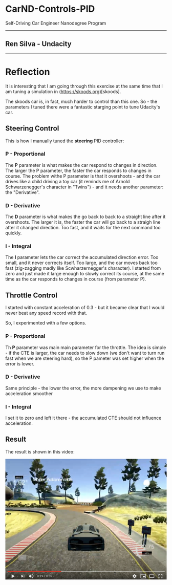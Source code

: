 # CarND-Controls-PID
Self-Driving Car Engineer Nanodegree Program

---
## Ren Silva - Undacity
---

# Reflection

It is interesting that I am going through this exercise at the same time that I am tuning a simulation in (https://skoods.org)[skoods].

The skoods car is, in fact, much harder to control than this one. So - the parameters I tuned there were a fantastic starging point to tune Udacity's car.

## Steering Control
This is how I manually tuned the **steering** PID controller:

### P - Proportional
The **P** parameter is what makes the car respond to changes in direction. The larger the P parameter, the faster the car responds to changes in course. The problem withe P parameter is that it overshoots - and the car drives like a child driving a toy car (it reminds me of Arnold Schwarzenegger's character in "Twins") - and it needs another parameter: the "Derivative".

### D - Derivative  
The **D** parameter is what makes the go back to back to a straight line after it overshoots. The larger it is, the faster the car will go back to a straigh line after it changed direction. Too fast, and it waits for the next command too quickly. 

### I - Integral  
The **I** parameter lets the car correct the accumulated direction error. Too small, and it never corrects itself. Too large, and the car moves back too fast (zig-zagging madly like Scwharzernegger's character). I started from zero and just made it large enough to slowly correct its course, at the same time as the car responds to changes in course (from parameter P).

## Throttle Control
I started with constant acceleration of 0.3 - but it became clear that I would never beat any speed record with that.

So, I experimented with a few options. 
### P - Proportional
Th **P** parameter was main main parameter for the throttle. The idea is simple - if the CTE is larger, the car needs to slow down (we don't want to turn run fast when we are steering hard), so the P pameter was set higher when the error is lower.
### D - Derivative 
Same principle - the lower the error, the more dampening we use to make acceleration smoother
### I - Integral  
I set it to zero and left it there - the accumulated CTE should not influence acceleration.

## Result
The result is shown in this video:

[![Ren's Lap](./pics/renslap.PNG)](https://www.youtube.com/watch?v=UoNyG5H5PLk "Click to Watch!")



